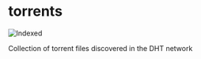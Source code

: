 torrents 
========
![Indexed](https://img.shields.io/badge/indexed-236898-blue)

Collection of torrent files discovered in the DHT network
